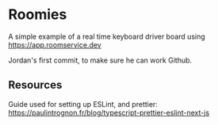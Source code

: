 # Roomies

A simple example of a real time keyboard driver board using https://app.roomservice.dev

Jordan's first commit, to make sure he can work Github.

## Resources

Guide used for setting up ESLint, and prettier: https://paulintrognon.fr/blog/typescript-prettier-eslint-next-js
